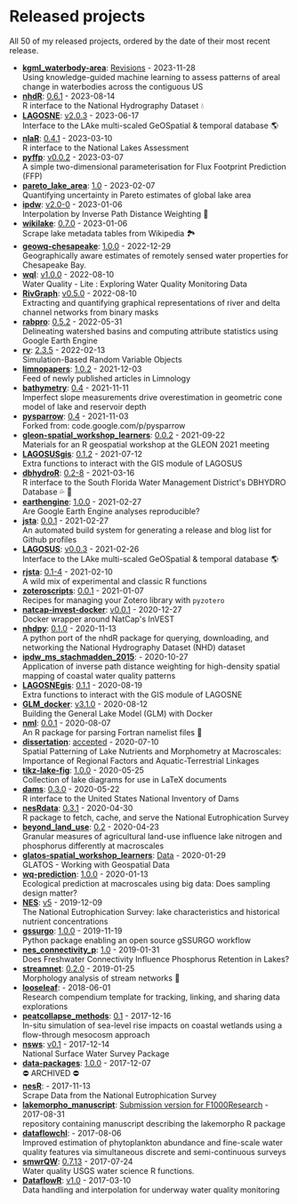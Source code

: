 # Released projects

All <!-- release_count starts -->50<!-- release_count ends --> of my released projects, ordered by the date of their most recent release.

<!-- recent_releases starts -->
* **[kgml_waterbody-area](https://github.com/GLEON/kgml_waterbody-area)**: [Revisions](https://github.com/GLEON/kgml_waterbody-area/releases/tag/v0.0.3) - 2023-11-28
<br>Using knowledge-guided machine learning to assess patterns of areal change in waterbodies across the contiguous US
* **[nhdR](https://github.com/jsta/nhdR)**: [0.6.1](https://github.com/jsta/nhdR/releases/tag/0.6.1) - 2023-08-14
<br>R interface to the National Hydrography Dataset :droplet:
* **[LAGOSNE](https://github.com/cont-limno/LAGOSNE)**: [v2.0.3](https://github.com/cont-limno/LAGOSNE/releases/tag/v2.0.3) - 2023-06-17
<br>Interface to the LAke multi-scaled GeOSpatial & temporal database :earth_americas:
* **[nlaR](https://github.com/jsta/nlaR)**: [0.4.1](https://github.com/jsta/nlaR/releases/tag/0.4.1) - 2023-03-10
<br>R interface to the National Lakes Assessment
* **[pyffp](https://github.com/jsta/pyffp)**: [v0.0.2](https://github.com/jsta/pyffp/releases/tag/v0.0.2) - 2023-03-07
<br>A simple two-dimensional parameterisation for Flux Footprint Prediction (FFP)
* **[pareto_lake_area](https://github.com/VeinsOfTheEarth/pareto_lake_area)**: [1.0](https://github.com/VeinsOfTheEarth/pareto_lake_area/releases/tag/1.0) - 2023-02-07
<br>Quantifying uncertainty in Pareto estimates of global lake area
* **[ipdw](https://github.com/jsta/ipdw)**: [v2.0-0](https://github.com/jsta/ipdw/releases/tag/v2.0-0) - 2023-01-06
<br>Interpolation by Inverse Path Distance Weighting 🌊
* **[wikilake](https://github.com/jsta/wikilake)**: [0.7.0](https://github.com/jsta/wikilake/releases/tag/0.7.0) - 2023-01-06
<br>Scrape lake metadata tables from Wikipedia 🏞
* **[geowq-chesapeake](https://github.com/DOE-ICoM/geowq-chesapeake)**: [1.0.0](https://github.com/DOE-ICoM/geowq-chesapeake/releases/tag/v1.0.0) - 2022-12-29
<br>Geographically aware estimates of remotely sensed water properties for Chesapeake Bay.
* **[wql](https://github.com/jsta/wql)**: [v1.0.0](https://github.com/jsta/wql/releases/tag/v1.0.0) - 2022-08-10
<br>Water Quality - Lite : Exploring Water Quality Monitoring Data
* **[RivGraph](https://github.com/VeinsOfTheEarth/RivGraph)**: [v0.5.0](https://github.com/VeinsOfTheEarth/RivGraph/releases/tag/v0.5.0) - 2022-08-10
<br>Extracting and quantifying graphical representations of river and delta channel networks from binary masks
* **[rabpro](https://github.com/VeinsOfTheEarth/rabpro)**: [0.5.2](https://github.com/VeinsOfTheEarth/rabpro/releases/tag/v0.5.2) - 2022-05-31
<br>Delineating watershed basins and computing attribute statistics using Google Earth Engine
* **[rv](https://github.com/jsta/rv)**: [2.3.5](https://github.com/jsta/rv/releases/tag/2.3.5) - 2022-02-13
<br>Simulation-Based Random Variable Objects
* **[limnopapers](https://github.com/feedpapers/limnopapers)**: [1.0.2](https://github.com/feedpapers/limnopapers/releases/tag/1.0.2) - 2021-12-03
<br>Feed of newly published articles in Limnology
* **[bathymetry](https://github.com/cont-limno/bathymetry)**: [0.4](https://github.com/cont-limno/bathymetry/releases/tag/0.4) - 2021-11-11
<br>Imperfect slope measurements drive overestimation in geometric cone model of lake and reservoir depth
* **[pysparrow](https://github.com/jsta/pysparrow)**: [0.4](https://github.com/jsta/pysparrow/releases/tag/0.4) - 2021-11-03
<br>Forked from: code.google.com/p/pysparrow
* **[gleon-spatial_workshop_learners](https://github.com/jsta/gleon-spatial_workshop_learners)**: [0.0.2](https://github.com/jsta/gleon-spatial_workshop_learners/releases/tag/0.0.2) - 2021-09-22
<br>Materials for an R geospatial workshop at the GLEON 2021 meeting
* **[LAGOSUSgis](https://github.com/cont-limno/LAGOSUSgis)**: [0.1.2](https://github.com/cont-limno/LAGOSUSgis/releases/tag/0.1.2) - 2021-07-12
<br>Extra functions to interact with the GIS module of LAGOSUS
* **[dbhydroR](https://github.com/ropensci-archive/dbhydroR)**: [0.2-8](https://github.com/ropensci-archive/dbhydroR/releases/tag/v0.2-8) - 2021-03-16
<br>R interface to the South Florida Water Management District's DBHYDRO Database :sweat_drops: :palm_tree:
* **[earthengine](https://github.com/jsta/earthengine)**: [1.0.0](https://github.com/jsta/earthengine/releases/tag/1.0.0) - 2021-02-27
<br>Are Google Earth Engine analyses reproducible?
* **[jsta](https://github.com/jsta/jsta)**: [0.0.1](https://github.com/jsta/jsta/releases/tag/0.0.1) - 2021-02-27
<br>An automated build system for generating a release and blog list for Github profiles
* **[LAGOSUS](https://github.com/cont-limno/LAGOSUS)**: [v0.0.3](https://github.com/cont-limno/LAGOSUS/releases/tag/v0.0.3) - 2021-02-26
<br>Interface to the LAke multi-scaled GeOSpatial & temporal database :earth_americas:
* **[rjsta](https://github.com/jsta/rjsta)**: [0.1-4](https://github.com/jsta/rjsta/releases/tag/0.1-4) - 2021-02-10
<br>A wild mix of experimental and classic R functions
* **[zoteroscripts](https://github.com/jsta/zoteroscripts)**: [0.0.1](https://github.com/jsta/zoteroscripts/releases/tag/v0.0.1) - 2021-01-07
<br>Recipes for managing your Zotero library with `pyzotero`
* **[natcap-invest-docker](https://github.com/jsta/natcap-invest-docker)**: [v0.0.1](https://github.com/jsta/natcap-invest-docker/releases/tag/0.0.1) - 2020-12-27
<br>Docker wrapper around NatCap's InVEST
* **[nhdpy](https://github.com/jsta/nhdpy)**: [0.1.0](https://github.com/jsta/nhdpy/releases/tag/0.1.0) - 2020-11-13
<br>A python port of the nhdR package for querying, downloading, and networking the National Hydrography Dataset (NHD) dataset
* **[ipdw_ms_stachmadden_2015](https://github.com/jsta/ipdw_ms_stachmadden_2015)**: [](https://github.com/jsta/ipdw_ms_stachmadden_2015/releases/tag/0.1) - 2020-10-27
<br>Application of inverse path distance weighting for high-density spatial mapping of coastal water quality patterns
* **[LAGOSNEgis](https://github.com/cont-limno/LAGOSNEgis)**: [0.1.1](https://github.com/cont-limno/LAGOSNEgis/releases/tag/0.1.1) - 2020-08-19
<br>Extra functions to interact with the GIS module of LAGOSNE
* **[GLM_docker](https://github.com/jsta/GLM_docker)**: [v3.1.0](https://github.com/jsta/GLM_docker/releases/tag/v3.1.0) - 2020-08-12
<br>Building the General Lake Model (GLM) with Docker 
* **[nml](https://github.com/jsta/nml)**: [0.0.1](https://github.com/jsta/nml/releases/tag/0.0.1) - 2020-08-07
<br>An R package for parsing Fortran namelist files :tophat:
* **[dissertation](https://github.com/jsta/dissertation)**: [accepted](https://github.com/jsta/dissertation/releases/tag/accepted) - 2020-07-10
<br>Spatial Patterning of Lake Nutrients and Morphometry at Macroscales: Importance of Regional Factors and Aquatic-Terrestrial Linkages
* **[tikz-lake-fig](https://github.com/jsta/tikz-lake-fig)**: [1.0.0](https://github.com/jsta/tikz-lake-fig/releases/tag/1.0.0) - 2020-05-25
<br>Collection of lake diagrams for use in LaTeX documents 
* **[dams](https://github.com/jsta/dams)**: [0.3.0](https://github.com/jsta/dams/releases/tag/0.3.0) - 2020-05-22
<br>R interface to the United States National Inventory of Dams
* **[nesRdata](https://github.com/jsta/nesRdata)**: [0.3.1](https://github.com/jsta/nesRdata/releases/tag/0.3.1) - 2020-04-30
<br>R package to fetch, cache, and serve the National Eutrophication Survey
* **[beyond_land_use](https://github.com/CNHLakes/beyond_land_use)**: [0.2](https://github.com/CNHLakes/beyond_land_use/releases/tag/0.2) - 2020-04-23
<br>Granular measures of agricultural land-use influence lake nitrogen and phosphorus differently at macroscales
* **[glatos-spatial_workshop_learners](https://github.com/jsta/glatos-spatial_workshop_learners)**: [Data](https://github.com/jsta/glatos-spatial_workshop_learners/releases/tag/0.0.1) - 2020-01-29
<br>GLATOS - Working with Geospatial Data
* **[wq-prediction](https://github.com/cont-limno/wq-prediction)**: [1.0.0](https://github.com/cont-limno/wq-prediction/releases/tag/1.0.0) - 2020-01-13
<br>Ecological prediction at macroscales using big data: Does  sampling design matter?
* **[NES](https://github.com/ReproducibleQM/NES)**: [v5](https://github.com/ReproducibleQM/NES/releases/tag/v5) - 2019-12-09
<br>The National Eutrophication Survey: lake characteristics and historical nutrient concentrations
* **[gssurgo](https://github.com/jsta/gssurgo)**: [1.0.0](https://github.com/jsta/gssurgo/releases/tag/1.0.0) - 2019-11-19
<br>Python package enabling an open source gSSURGO workflow
* **[nes_connectivity_p](https://github.com/jsta/nes_connectivity_p)**: [1.0](https://github.com/jsta/nes_connectivity_p/releases/tag/1.0) - 2019-01-31
<br>Does Freshwater Connectivity Influence Phosphorus Retention in Lakes?
* **[streamnet](https://github.com/jsta/streamnet)**: [0.2.0](https://github.com/jsta/streamnet/releases/tag/0.2.0) - 2019-01-25
<br>Morphology analysis of stream networks 🍃
* **[looseleaf](https://github.com/jsta/looseleaf)**: [](https://github.com/jsta/looseleaf/releases/tag/v1.0.0) - 2018-06-01
<br>Research compendium template for tracking, linking, and sharing data explorations
* **[peatcollapse_methods](https://github.com/jsta/peatcollapse_methods)**: [0.1](https://github.com/jsta/peatcollapse_methods/releases/tag/v0.1) - 2017-12-16
<br>In-situ simulation of sea-level rise impacts on coastal wetlands using a flow-through mesocosm approach
* **[nsws](https://github.com/jsta/nsws)**: [v0.1](https://github.com/jsta/nsws/releases/tag/0.1) - 2017-12-14
<br>National Surface Water Survey Package
* **[data-packages](https://github.com/ropensci-archive/data-packages)**: [1.0.0](https://github.com/ropensci-archive/data-packages/releases/tag/1.0.0) - 2017-12-07
<br>:no_entry: ARCHIVED :no_entry: 
* **[nesR](https://github.com/jsta/nesR)**: [](https://github.com/jsta/nesR/releases/tag/v0.3) - 2017-11-13
<br>Scrape Data from the National Eutrophication Survey
* **[lakemorpho_manuscript](https://github.com/jhollist/lakemorpho_manuscript)**: [Submission version for F1000Research](https://github.com/jhollist/lakemorpho_manuscript/releases/tag/v1.0) - 2017-08-31
<br>repository containing manuscript describing the lakemorpho R package
* **[dataflowchl](https://github.com/jsta/dataflowchl)**: [](https://github.com/jsta/dataflowchl/releases/tag/v3) - 2017-08-06
<br>Improved estimation of phytoplankton abundance and fine-scale water quality features via simultaneous discrete and semi-continuous surveys
* **[smwrQW](https://github.com/USGS-R/smwrQW)**: [0.7.13](https://github.com/USGS-R/smwrQW/releases/tag/v0.7.13) - 2017-07-24
<br>Water quality USGS water science R functions.
* **[DataflowR](https://github.com/jsta/DataflowR)**: [v1.0](https://github.com/jsta/DataflowR/releases/tag/v1.0) - 2017-03-10
<br>Data handling and interpolation for underway water quality monitoring
<!-- recent_releases ends -->
